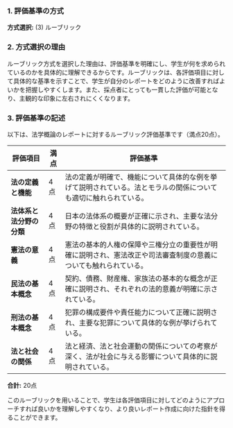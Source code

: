 ### 1. 評価基準の方式
**方式選択:** (3) ルーブリック

### 2. 方式選択の理由
ルーブリック方式を選択した理由は、評価基準を明確にし、学生が何を求められているのかを具体的に理解できるからです。ルーブリックは、各評価項目に対して具体的な基準を示すことで、学生が自分のレポートをどのように改善すればよいかを把握しやすくします。また、採点者にとっても一貫した評価が可能となり、主観的な印象に左右されにくくなります。

### 3. 評価基準の記述
以下は、法学概論のレポートに対するルーブリック評価基準です（満点20点）。

| 評価項目                     | 満点 | 評価基準                                                                                     |
|------------------------------|------|----------------------------------------------------------------------------------------------|
| **法の定義と機能**           | 4点  | 法の定義が明確で、機能について具体的な例を挙げて説明されている。法とモラルの関係についても適切に触れられている。 |
| **法体系と法分野の分類**     | 4点  | 日本の法体系の概要が正確に示され、主要な法分野の特徴と役割が具体的に説明されている。                             |
| **憲法の意義**               | 4点  | 憲法の基本的人権の保障や三権分立の重要性が明確に説明され、憲法改正や司法審査制度の意義についても触れられている。   |
| **民法の基本概念**           | 4点  | 契約、債務、財産権、家族法の基本的な概念が正確に説明され、それぞれの法的意義が明確に示されている。                 |
| **刑法の基本概念**           | 4点  | 犯罪の構成要件や責任能力について正確に説明され、主要な犯罪について具体的な例が挙げられている。                     |
| **法と社会の関係**           | 4点  | 法と経済、法と社会運動の関係についての考察が深く、法が社会に与える影響について具体的に説明されている。             |

**合計:** 20点

このルーブリックを用いることで、学生は各評価項目に対してどのようにアプローチすれば良いかを理解しやすくなり、より良いレポート作成に向けた指針を得ることができます。